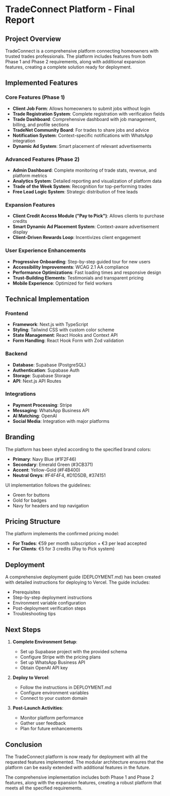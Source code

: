 # TradeConnect Platform - Final Report

## Project Overview

TradeConnect is a comprehensive platform connecting homeowners with trusted trades professionals. The platform includes features from both Phase 1 and Phase 2 requirements, along with additional expansion features, creating a complete solution ready for deployment.

## Implemented Features

### Core Features (Phase 1)
- **Client Job Form**: Allows homeowners to submit jobs without login
- **Trade Registration System**: Complete registration with verification fields
- **Trade Dashboard**: Comprehensive dashboard with job management, billing, and profile sections
- **TradeNet Community Board**: For trades to share jobs and advice
- **Notification System**: Context-specific notifications with WhatsApp integration
- **Dynamic Ad System**: Smart placement of relevant advertisements

### Advanced Features (Phase 2)
- **Admin Dashboard**: Complete monitoring of trade stats, revenue, and platform metrics
- **Analytics System**: Detailed reporting and visualization of platform data
- **Trade of the Week System**: Recognition for top-performing trades
- **Free Lead Logic System**: Strategic distribution of free leads

### Expansion Features
- **Client Credit Access Module ("Pay to Pick")**: Allows clients to purchase credits
- **Smart Dynamic Ad Placement System**: Context-aware advertisement display
- **Client-Driven Rewards Loop**: Incentivizes client engagement

### User Experience Enhancements
- **Progressive Onboarding**: Step-by-step guided tour for new users
- **Accessibility Improvements**: WCAG 2.1 AA compliance
- **Performance Optimizations**: Fast loading times and responsive design
- **Trust-Building Elements**: Testimonials and transparent pricing
- **Mobile Experience**: Optimized for field workers

## Technical Implementation

### Frontend
- **Framework**: Next.js with TypeScript
- **Styling**: Tailwind CSS with custom color scheme
- **State Management**: React Hooks and Context API
- **Form Handling**: React Hook Form with Zod validation

### Backend
- **Database**: Supabase (PostgreSQL)
- **Authentication**: Supabase Auth
- **Storage**: Supabase Storage
- **API**: Next.js API Routes

### Integrations
- **Payment Processing**: Stripe
- **Messaging**: WhatsApp Business API
- **AI Matching**: OpenAI
- **Social Media**: Integration with major platforms

## Branding

The platform has been styled according to the specified brand colors:
- **Primary**: Navy Blue (#1F2F46)
- **Secondary**: Emerald Green (#3CB371)
- **Accent**: Yellow-Gold (#F4B400)
- **Neutral Greys**: #F4F4F4, #D1D5DB, #374151

UI implementation follows the guidelines:
- Green for buttons
- Gold for badges
- Navy for headers and top navigation

## Pricing Structure

The platform implements the confirmed pricing model:
- **For Trades**: €59 per month subscription + €3 per lead accepted
- **For Clients**: €5 for 3 credits (Pay to Pick system)

## Deployment

A comprehensive deployment guide (DEPLOYMENT.md) has been created with detailed instructions for deploying to Vercel. The guide includes:
- Prerequisites
- Step-by-step deployment instructions
- Environment variable configuration
- Post-deployment verification steps
- Troubleshooting tips

## Next Steps

1. **Complete Environment Setup**:
   - Set up Supabase project with the provided schema
   - Configure Stripe with the pricing plans
   - Set up WhatsApp Business API
   - Obtain OpenAI API key

2. **Deploy to Vercel**:
   - Follow the instructions in DEPLOYMENT.md
   - Configure environment variables
   - Connect to your custom domain

3. **Post-Launch Activities**:
   - Monitor platform performance
   - Gather user feedback
   - Plan for future enhancements

## Conclusion

The TradeConnect platform is now ready for deployment with all the requested features implemented. The modular architecture ensures that the platform can be easily extended with additional features in the future.

The comprehensive implementation includes both Phase 1 and Phase 2 features, along with the expansion features, creating a robust platform that meets all the specified requirements.
